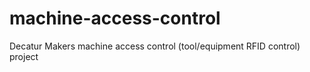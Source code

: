 # machine-access-control
Decatur Makers machine access control (tool/equipment RFID control) project
